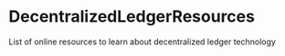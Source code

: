 # DecentralizedLedgerResources
List of online resources to learn about decentralized ledger technology
